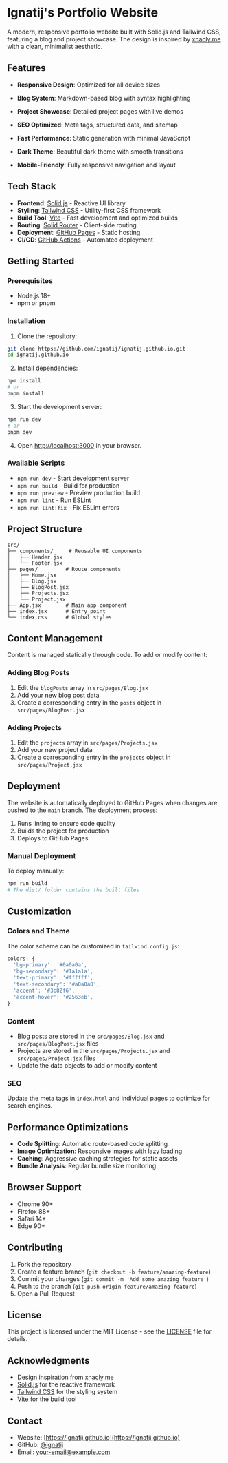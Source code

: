 # Ignatij's Portfolio Website

A modern, responsive portfolio website built with Solid.js and Tailwind CSS, featuring a blog and project showcase. The design is inspired by [xnacly.me](https://xnacly.me/) with a clean, minimalist aesthetic.

## Features

- **Responsive Design**: Optimized for all device sizes
- **Blog System**: Markdown-based blog with syntax highlighting
- **Project Showcase**: Detailed project pages with live demos
- **SEO Optimized**: Meta tags, structured data, and sitemap
- **Fast Performance**: Static generation with minimal JavaScript
- **Dark Theme**: Beautiful dark theme with smooth transitions

- **Mobile-Friendly**: Fully responsive navigation and layout

## Tech Stack

- **Frontend**: [Solid.js](https://www.solidjs.com/) - Reactive UI library
- **Styling**: [Tailwind CSS](https://tailwindcss.com/) - Utility-first CSS framework
- **Build Tool**: [Vite](https://vitejs.dev/) - Fast development and optimized builds
- **Routing**: [Solid Router](https://github.com/solidjs/solid-router) - Client-side routing
- **Deployment**: [GitHub Pages](https://pages.github.com/) - Static hosting
- **CI/CD**: [GitHub Actions](https://github.com/features/actions) - Automated deployment

## Getting Started

### Prerequisites

- Node.js 18+ 
- npm or pnpm

### Installation

1. Clone the repository:
```bash
git clone https://github.com/ignatij/ignatij.github.io.git
cd ignatij.github.io
```

2. Install dependencies:
```bash
npm install
# or
pnpm install
```

3. Start the development server:
```bash
npm run dev
# or
pnpm dev
```

4. Open [http://localhost:3000](http://localhost:3000) in your browser.

### Available Scripts

- `npm run dev` - Start development server
- `npm run build` - Build for production
- `npm run preview` - Preview production build
- `npm run lint` - Run ESLint
- `npm run lint:fix` - Fix ESLint errors

## Project Structure

```
src/
├── components/     # Reusable UI components
│   ├── Header.jsx
│   └── Footer.jsx
├── pages/         # Route components
│   ├── Home.jsx
│   ├── Blog.jsx
│   ├── BlogPost.jsx
│   ├── Projects.jsx
│   └── Project.jsx
├── App.jsx        # Main app component
├── index.jsx      # Entry point
└── index.css      # Global styles
```

## Content Management

Content is managed statically through code. To add or modify content:

### Adding Blog Posts

1. Edit the `blogPosts` array in `src/pages/Blog.jsx`
2. Add your new blog post data
3. Create a corresponding entry in the `posts` object in `src/pages/BlogPost.jsx`

### Adding Projects

1. Edit the `projects` array in `src/pages/Projects.jsx`
2. Add your new project data
3. Create a corresponding entry in the `projects` object in `src/pages/Project.jsx`

## Deployment

The website is automatically deployed to GitHub Pages when changes are pushed to the `main` branch. The deployment process:

1. Runs linting to ensure code quality
2. Builds the project for production
3. Deploys to GitHub Pages

### Manual Deployment

To deploy manually:

```bash
npm run build
# The dist/ folder contains the built files
```

## Customization

### Colors and Theme

The color scheme can be customized in `tailwind.config.js`:

```javascript
colors: {
  'bg-primary': '#0a0a0a',
  'bg-secondary': '#1a1a1a',
  'text-primary': '#ffffff',
  'text-secondary': '#a0a0a0',
  'accent': '#3b82f6',
  'accent-hover': '#2563eb',
}
```

### Content

- Blog posts are stored in the `src/pages/Blog.jsx` and `src/pages/BlogPost.jsx` files
- Projects are stored in the `src/pages/Projects.jsx` and `src/pages/Project.jsx` files
- Update the data objects to add or modify content

### SEO

Update the meta tags in `index.html` and individual pages to optimize for search engines.

## Performance Optimizations

- **Code Splitting**: Automatic route-based code splitting
- **Image Optimization**: Responsive images with lazy loading
- **Caching**: Aggressive caching strategies for static assets
- **Bundle Analysis**: Regular bundle size monitoring

## Browser Support

- Chrome 90+
- Firefox 88+
- Safari 14+
- Edge 90+

## Contributing

1. Fork the repository
2. Create a feature branch (`git checkout -b feature/amazing-feature`)
3. Commit your changes (`git commit -m 'Add some amazing feature'`)
4. Push to the branch (`git push origin feature/amazing-feature`)
5. Open a Pull Request

## License

This project is licensed under the MIT License - see the [LICENSE](LICENSE) file for details.

## Acknowledgments

- Design inspiration from [xnacly.me](https://xnacly.me/)
- [Solid.js](https://www.solidjs.com/) for the reactive framework
- [Tailwind CSS](https://tailwindcss.com/) for the styling system
- [Vite](https://vitejs.dev/) for the build tool

## Contact

- Website: [https://ignatij.github.io](https://ignatij.github.io)
- GitHub: [@ignatij](https://github.com/ignatij)
- Email: [your-email@example.com](mailto:your-email@example.com) 